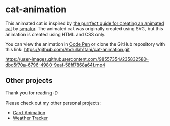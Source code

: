 # cat-animation

This animated cat is inspired by [the purrfect guide for creating an animated cat](https://www.svgator.com/blog/how-to-create-an-animated-cat/) by [svgator](https://youtube.com/@SVGator). The animated cat was originally created using SVG, but this animation is created using HTML and CSS only. 

You can view the animation in [Code Pen](https://codepen.io/Abdullah1tani/pen/mdzGjwq) or clone the GitHub repository with this link: https://github.com/Abdullah1tani/cat-animation.git

https://user-images.githubusercontent.com/98557354/235832580-dbd5f70a-6796-4980-9eaf-58ff7868a64f.mp4

## Other projects
Thank you for reading :D

Please check out my other personal projects:
- [Card Animation](https://github.com/Abdullah1tani/card-animation)
- [Weather Tracker](https://github.com/Abdullah1tani/WeatherProject)
